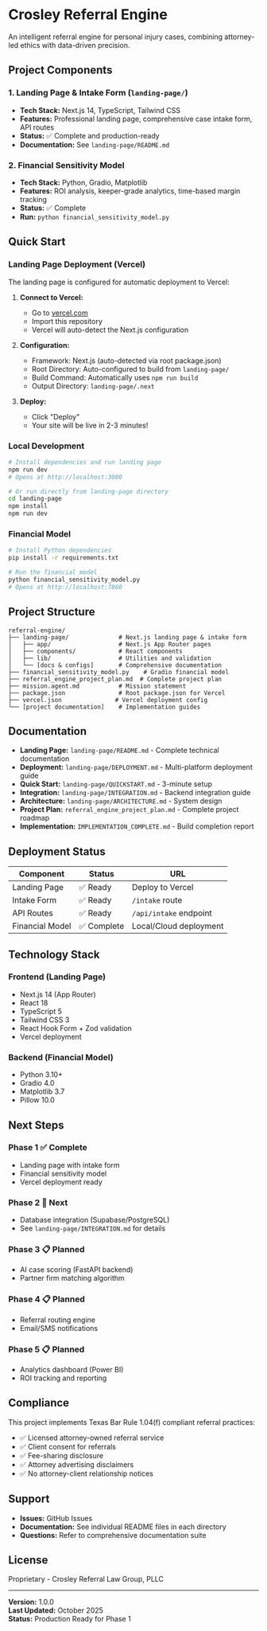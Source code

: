 # Crosley Referral Engine

An intelligent referral engine for personal injury cases, combining attorney-led ethics with data-driven precision.

## Project Components

### 1. Landing Page & Intake Form (`landing-page/`)
- **Tech Stack:** Next.js 14, TypeScript, Tailwind CSS
- **Features:** Professional landing page, comprehensive case intake form, API routes
- **Status:** ✅ Complete and production-ready
- **Documentation:** See `landing-page/README.md`

### 2. Financial Sensitivity Model
- **Tech Stack:** Python, Gradio, Matplotlib
- **Features:** ROI analysis, keeper-grade analytics, time-based margin tracking
- **Status:** ✅ Complete
- **Run:** `python financial_sensitivity_model.py`

## Quick Start

### Landing Page Deployment (Vercel)

The landing page is configured for automatic deployment to Vercel:

1. **Connect to Vercel:**
   - Go to [vercel.com](https://vercel.com)
   - Import this repository
   - Vercel will auto-detect the Next.js configuration

2. **Configuration:**
   - Framework: Next.js (auto-detected via root package.json)
   - Root Directory: Auto-configured to build from `landing-page/`
   - Build Command: Automatically uses `npm run build`
   - Output Directory: `landing-page/.next`

3. **Deploy:**
   - Click "Deploy"
   - Your site will be live in 2-3 minutes!

### Local Development

```bash
# Install dependencies and run landing page
npm run dev
# Opens at http://localhost:3000

# Or run directly from landing-page directory
cd landing-page
npm install
npm run dev
```

### Financial Model

```bash
# Install Python dependencies
pip install -r requirements.txt

# Run the financial model
python financial_sensitivity_model.py
# Opens at http://localhost:7860
```

## Project Structure

```
referral-engine/
├── landing-page/              # Next.js landing page & intake form
│   ├── app/                   # Next.js App Router pages
│   ├── components/            # React components
│   ├── lib/                   # Utilities and validation
│   └── [docs & configs]       # Comprehensive documentation
├── financial_sensitivity_model.py    # Gradio financial model
├── referral_engine_project_plan.md  # Complete project plan
├── mission.agent.md           # Mission statement
├── package.json               # Root package.json for Vercel
├── vercel.json               # Vercel deployment config
└── [project documentation]    # Implementation guides
```

## Documentation

- **Landing Page:** `landing-page/README.md` - Complete technical documentation
- **Deployment:** `landing-page/DEPLOYMENT.md` - Multi-platform deployment guide
- **Quick Start:** `landing-page/QUICKSTART.md` - 3-minute setup
- **Integration:** `landing-page/INTEGRATION.md` - Backend integration guide
- **Architecture:** `landing-page/ARCHITECTURE.md` - System design
- **Project Plan:** `referral_engine_project_plan.md` - Complete project roadmap
- **Implementation:** `IMPLEMENTATION_COMPLETE.md` - Build completion report

## Deployment Status

| Component | Status | URL |
|-----------|--------|-----|
| Landing Page | ✅ Ready | Deploy to Vercel |
| Intake Form | ✅ Ready | `/intake` route |
| API Routes | ✅ Ready | `/api/intake` endpoint |
| Financial Model | ✅ Complete | Local/Cloud deployment |

## Technology Stack

### Frontend (Landing Page)
- Next.js 14 (App Router)
- React 18
- TypeScript 5
- Tailwind CSS 3
- React Hook Form + Zod validation
- Vercel deployment

### Backend (Financial Model)
- Python 3.10+
- Gradio 4.0
- Matplotlib 3.7
- Pillow 10.0

## Next Steps

### Phase 1 ✅ Complete
- Landing page with intake form
- Financial sensitivity model
- Vercel deployment ready

### Phase 2 🔄 Next
- Database integration (Supabase/PostgreSQL)
- See `landing-page/INTEGRATION.md` for details

### Phase 3 📋 Planned
- AI case scoring (FastAPI backend)
- Partner firm matching algorithm

### Phase 4 📋 Planned
- Referral routing engine
- Email/SMS notifications

### Phase 5 📋 Planned
- Analytics dashboard (Power BI)
- ROI tracking and reporting

## Compliance

This project implements Texas Bar Rule 1.04(f) compliant referral practices:
- ✅ Licensed attorney-owned referral service
- ✅ Client consent for referrals
- ✅ Fee-sharing disclosure
- ✅ Attorney advertising disclaimers
- ✅ No attorney-client relationship notices

## Support

- **Issues:** GitHub Issues
- **Documentation:** See individual README files in each directory
- **Questions:** Refer to comprehensive documentation suite

## License

Proprietary - Crosley Referral Law Group, PLLC

---

**Version:** 1.0.0  
**Last Updated:** October 2025  
**Status:** Production Ready for Phase 1
